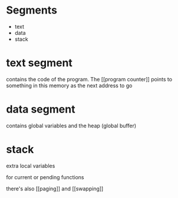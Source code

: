 # Segments

 - text
 - data
 - stack

# text segment

contains the code of the program. The [[program counter]] points to something in this memory as the next address to go

# data segment

contains global variables and the heap (global buffer)

# stack

extra local variables

for current or pending functions

there's also [[paging]] and [[swapping]]
